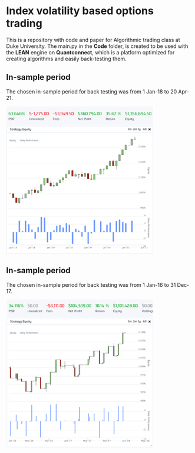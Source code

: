 # Index volatility based options trading

This is a repository with code and paper for Algorithmic trading class at Duke University. The main.py in the **Code** folder, is created to be used with the **LEAN** engine on **Quantconnect**, which is a platform optimized for creating algorithms and easily back-testing them.

## In-sample period

The chosen in-sample period for back testing was from 1 Jan-18 to 20 Apr-21.

<img src="Images\In-sample-backtest.png" width="400" height="400">

## In-sample period

The chosen in-sample period for back testing was from 1 Jan-16 to 31 Dec-17.

<img src="Images\Out-sample-backtest.png" width="400" height="400">